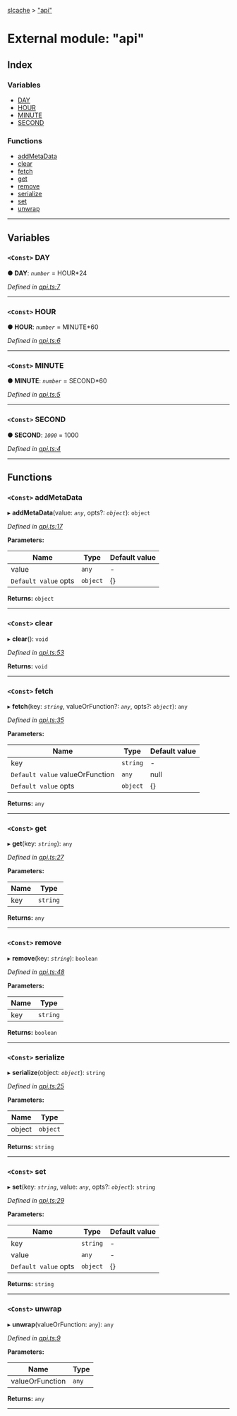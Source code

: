 [slcache](../README.md) > ["api"](../modules/_api_.md)

# External module: "api"

## Index

### Variables

* [DAY](_api_.md#day)
* [HOUR](_api_.md#hour)
* [MINUTE](_api_.md#minute)
* [SECOND](_api_.md#second)

### Functions

* [addMetaData](_api_.md#addmetadata)
* [clear](_api_.md#clear)
* [fetch](_api_.md#fetch)
* [get](_api_.md#get)
* [remove](_api_.md#remove)
* [serialize](_api_.md#serialize)
* [set](_api_.md#set)
* [unwrap](_api_.md#unwrap)

---

## Variables

<a id="day"></a>

### `<Const>` DAY

**● DAY**: *`number`* =  HOUR*24

*Defined in [api.ts:7](https://github.com/bradens/slcache/blob/3d29b67/src/api.ts#L7)*

___
<a id="hour"></a>

### `<Const>` HOUR

**● HOUR**: *`number`* =  MINUTE*60

*Defined in [api.ts:6](https://github.com/bradens/slcache/blob/3d29b67/src/api.ts#L6)*

___
<a id="minute"></a>

### `<Const>` MINUTE

**● MINUTE**: *`number`* =  SECOND*60

*Defined in [api.ts:5](https://github.com/bradens/slcache/blob/3d29b67/src/api.ts#L5)*

___
<a id="second"></a>

### `<Const>` SECOND

**● SECOND**: *`1000`* = 1000

*Defined in [api.ts:4](https://github.com/bradens/slcache/blob/3d29b67/src/api.ts#L4)*

___

## Functions

<a id="addmetadata"></a>

### `<Const>` addMetaData

▸ **addMetaData**(value: *`any`*, opts?: *`object`*): `object`

*Defined in [api.ts:17](https://github.com/bradens/slcache/blob/3d29b67/src/api.ts#L17)*

**Parameters:**

| Name | Type | Default value |
| ------ | ------ | ------ |
| value | `any` | - |
| `Default value` opts | `object` |  {} |

**Returns:** `object`

___
<a id="clear"></a>

### `<Const>` clear

▸ **clear**(): `void`

*Defined in [api.ts:53](https://github.com/bradens/slcache/blob/3d29b67/src/api.ts#L53)*

**Returns:** `void`

___
<a id="fetch"></a>

### `<Const>` fetch

▸ **fetch**(key: *`string`*, valueOrFunction?: *`any`*, opts?: *`object`*): `any`

*Defined in [api.ts:35](https://github.com/bradens/slcache/blob/3d29b67/src/api.ts#L35)*

**Parameters:**

| Name | Type | Default value |
| ------ | ------ | ------ |
| key | `string` | - |
| `Default value` valueOrFunction | `any` |  null |
| `Default value` opts | `object` |  {} |

**Returns:** `any`

___
<a id="get"></a>

### `<Const>` get

▸ **get**(key: *`string`*): `any`

*Defined in [api.ts:27](https://github.com/bradens/slcache/blob/3d29b67/src/api.ts#L27)*

**Parameters:**

| Name | Type |
| ------ | ------ |
| key | `string` |

**Returns:** `any`

___
<a id="remove"></a>

### `<Const>` remove

▸ **remove**(key: *`string`*): `boolean`

*Defined in [api.ts:48](https://github.com/bradens/slcache/blob/3d29b67/src/api.ts#L48)*

**Parameters:**

| Name | Type |
| ------ | ------ |
| key | `string` |

**Returns:** `boolean`

___
<a id="serialize"></a>

### `<Const>` serialize

▸ **serialize**(object: *`object`*): `string`

*Defined in [api.ts:25](https://github.com/bradens/slcache/blob/3d29b67/src/api.ts#L25)*

**Parameters:**

| Name | Type |
| ------ | ------ |
| object | `object` |

**Returns:** `string`

___
<a id="set"></a>

### `<Const>` set

▸ **set**(key: *`string`*, value: *`any`*, opts?: *`object`*): `string`

*Defined in [api.ts:29](https://github.com/bradens/slcache/blob/3d29b67/src/api.ts#L29)*

**Parameters:**

| Name | Type | Default value |
| ------ | ------ | ------ |
| key | `string` | - |
| value | `any` | - |
| `Default value` opts | `object` |  {} |

**Returns:** `string`

___
<a id="unwrap"></a>

### `<Const>` unwrap

▸ **unwrap**(valueOrFunction: *`any`*): `any`

*Defined in [api.ts:9](https://github.com/bradens/slcache/blob/3d29b67/src/api.ts#L9)*

**Parameters:**

| Name | Type |
| ------ | ------ |
| valueOrFunction | `any` |

**Returns:** `any`

___


